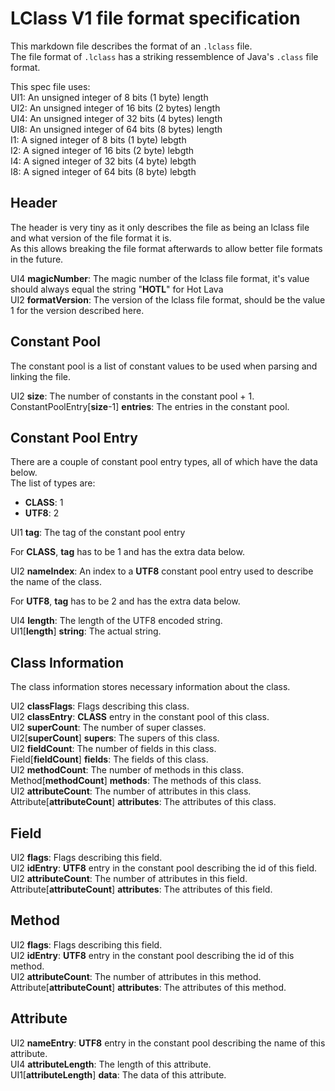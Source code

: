# LClass V1 file format specification
This markdown file describes the format of an `.lclass` file.<br>
The file format of `.lclass` has a striking ressemblence of Java's `.class` file format.

This spec file uses:<br>
UI1: An unsigned integer of 8 bits (1 byte) length<br>
UI2: An unsigned integer of 16 bits (2 bytes) length<br>
UI4: An unsigned integer of 32 bits (4 bytes) length<br>
UI8: An unsigned integer of 64 bits (8 bytes) length<br>
I1: A signed integer of 8 bits (1 byte) lebgth<br>
I2: A signed integer of 16 bits (2 byte) lebgth<br>
I4: A signed integer of 32 bits (4 byte) lebgth<br>
I8: A signed integer of 64 bits (8 byte) lebgth

## Header
The header is very tiny as it only describes the file as being an lclass file and what version of the file format it is.<br>
As this allows breaking the file format afterwards to allow better file formats in the future.

UI4 **magicNumber**: The magic number of the lclass file format, it's value should always equal the string "**HOTL**" for Hot Lava<br>
UI2 **formatVersion**: The version of the lclass file format, should be the value 1 for the version described here.

## Constant Pool
The constant pool is a list of constant values to be used when parsing and linking the file.

UI2 **size**: The number of constants in the constant pool + 1.<br>
ConstantPoolEntry[**size**-1] **entries**: The entries in the constant pool.

## Constant Pool Entry
There are a couple of constant pool entry types, all of which have the data below.<br>
The list of types are:
- **CLASS**: 1
- **UTF8**: 2

UI1 **tag**: The tag of the constant pool entry

For **CLASS**, **tag** has to be 1 and has the extra data below.

UI2 **nameIndex**: An index to a **UTF8** constant pool entry used to describe the name of the class.

For **UTF8**, **tag** has to be 2 and has the extra data below.

UI4 **length**: The length of the UTF8 encoded string.<br>
UI1[**length**] **string**: The actual string.

## Class Information
The class information stores necessary information about the class.

UI2 **classFlags**: Flags describing this class.<br>
UI2 **classEntry**: **CLASS** entry in the constant pool of this class.<br>
UI2 **superCount**: The number of super classes.<br>
UI2[**superCount**] **supers**: The supers of this class.<br>
UI2 **fieldCount**: The number of fields in this class.<br>
Field[**fieldCount**] **fields**: The fields of this class.<br>
UI2 **methodCount**: The number of methods in this class.<br>
Method[**methodCount**] **methods**: The methods of this class.<br>
UI2 **attributeCount**: The number of attributes in this class.<br>
Attribute[**attributeCount**] **attributes**: The attributes of this class.

## Field

UI2 **flags**: Flags describing this field.<br>
UI2 **idEntry**: **UTF8** entry in the constant pool describing the id of this field.<br>
UI2 **attributeCount**: The number of attributes in this field.<br>
Attribute[**attributeCount**] **attributes**: The attributes of this field.

## Method

UI2 **flags**: Flags describing this field.<br>
UI2 **idEntry**: **UTF8** entry in the constant pool describing the id of this method.<br>
UI2 **attributeCount**: The number of attributes in this method.<br>
Attribute[**attributeCount**] **attributes**: The attributes of this method.

## Attribute

UI2 **nameEntry**: **UTF8** entry in the constant pool describing the name of this attribute.<br>
UI4 **attributeLength**: The length of this attribute.<br>
UI1[**attributeLength**] **data**: The data of this attribute.
